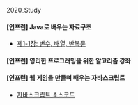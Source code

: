 2020_Study

#### [인프런] Java로 배우는 자료구조
- [제1-1장: 변수, 배열, 반복문](JavaDataStructure/chapter1)

#### [인프런] 영리한 프로그래밍을 위한 알고리즘 강좌

#### [인프런] 웹 게임을 만들며 배우는 자바스크립트
- [자바스크립트 소스코드](javaScript)
